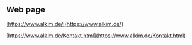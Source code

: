## Web page

[https://www.alkim.de/](https://www.alkim.de/)

[https://www.alkim.de/Kontakt.html](https://www.alkim.de/Kontakt.html)